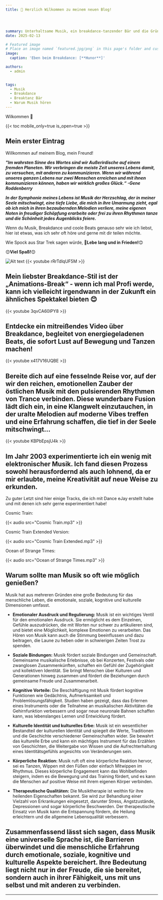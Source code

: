 ```yaml
---
title: 🎉 Herzlich Wilkommen zu meinem neuen Blog!




summary: Unterhaltsame Musik, ein breakdance-tanzender Bär und die Gründe, Musik so oft wie möglich zu genießen.🤩
date: 2025-02-13

# Featured image
# Place an image named `featured.jpg/png` in this page's folder and customize its options here.
image:
  caption: 'Eben beim Breakdance: [**Hunor**]'

authors:
  - admin
  

tags:
  - Musik
  - Breakdance
  - Breaktanz Bär
  - Warum Musik hören
---
```


Wilkommen 👋

{{< toc mobile_only=true is_open=true >}}

## Mein erster Eintrag

Willkommen auf meinem Blog, mein Freund!

***"Im wahrsten Sinne des Wortes sind wir Außerirdische auf einem fremden Planeten. Wir verbringen die meiste Zeit unseres Lebens damit, zu versuchen, mit anderen zu kommunizieren. Wenn wir während unseres ganzen Lebens nur zwei Menschen erreichen und mit ihnen kommunizieren können, haben wir wirklich großes Glück.“ -Gene Roddenberry***

***In der Symphonie meines Lebens ist Musik der Herzschlag, der in meiner Seele mitschwingt, eine tiefe Liebe, die mich in ihre Umarmung zieht, egal ob ich mich in ihren bezaubernden Melodien verliere, meine eigenen Noten in freudiger Schöpfung erarbeite oder frei zu ihren Rhythmen tanze und die Schönheit jedes Augenblicks feiere.***

Wenn du Musik, Breakdance und coole Beats genauso sehr wie ich liebst, hier ist etwas, was ich sehr oft höre und gerne mit dir teilen möchte. 

Wie Spock aus Star Trek sagen würde, 🖖**Lebe lang und in Frieden!**😊

😊**Viel Spaß!**😊


![Alt text](/de/post/get-started/bear.gif)
{{< youtube rRrTdlqUF5M >}}

## Mein liebster Breakdance-Stil ist der „Animations-Break“ - wenn ich mal Profi werde, kann ich vielleicht irgendwann in der Zukunft ein ähnliches Spektakel bieten 😊

{{< youtube 3qvCA60lPY8 >}}

## Entdecke ein mitreißendes Video über Breakdance, begleitet von energiegeladenen Beats, die sofort Lust auf Bewegung und Tanzen machen!

{{< youtube x417V16UQBE >}}

## Bereite dich auf eine fesselnde Reise vor, auf der wir den reichen, emotionellen Zauber der östlichen Musik mit den pulsierenden Rhythmen von Trance verbinden. Diese wunderbare Fusion lädt dich ein, in eine Klangwelt einzutauchen, in der uralte Melodien auf moderne Vibes treffen und eine Erfahrung schaffen, die tief in der Seele mitschwingt...

{{< youtube KBPbEpsjU4k >}}

## Im Jahr 2003 experimentierte ich ein wenig mit elektronischer Musik. Ich fand diesen Prozess sowohl herausfordernd als auch lohnend, da er mir erlaubte, meine Kreativität auf neue Weise zu erkunden.

Zu guter Letzt sind hier einige Tracks, die ich mit Dance eJay erstellt habe und mit denen ich sehr gerne experimentiert habe!

Cosmic Train:

{{< audio src="Cosmic Train.mp3" >}}

Cosmic Train Extended Version:

{{< audio src="Cosmic Train Extended.mp3" >}}

Ocean of Strange Times:

{{< audio src="Ocean of Strange Times.mp3" >}}


## Warum sollte man Musik so oft wie möglich genießen?

Musik hat aus mehreren Gründen eine große Bedeutung für das menschliche Leben, die emotionale, soziale, kognitive und kulturelle Dimensionen umfasst.

- **Emotionaler Ausdruck und Regulierung:** Musik ist ein wichtiges Ventil für den emotionalen Ausdruck. Sie ermöglicht es dem Einzelnen, Gefühle auszudrücken, die mit Worten nur schwer zu artikulieren sind, und bietet eine Möglichkeit, komplexe Emotionen zu verarbeiten. Das Hören von Musik kann auch die Stimmung beeinflussen und dazu beitragen, die Laune zu heben oder in schwierigen Zeiten Trost zu spenden.

- **Soziale Bindungen:** Musik fördert soziale Bindungen und Gemeinschaft. Gemeinsame musikalische Erlebnisse, ob bei Konzerten, Festivals oder zwanglosen Zusammenkünften, schaffen ein Gefühl der Zugehörigkeit und kollektiven Identität. Sie bringt Menschen über Kulturen und Generationen hinweg zusammen und fördert die Beziehungen durch gemeinsame Freude und Zusammenarbeit.

- **Kognitive Vorteile:** Die Beschäftigung mit Musik fördert kognitive Funktionen wie Gedächtnis, Aufmerksamkeit und Problemlösungsfähigkeit. Studien haben gezeigt, dass das Erlernen eines Instruments oder die Teilnahme an musikalischen Aktivitäten die Gehirnfunktion verbessern und sogar neue neuronale Bahnen schaffen kann, was lebenslanges Lernen und Entwicklung fördert.

- **Kulturelle Identität und kulturelles Erbe:** Musik ist ein wesentlicher Bestandteil der kulturellen Identität und spiegelt die Werte, Traditionen und die Geschichte verschiedener Gemeinschaften wider. Sie bewahrt das kulturelle Erbe und kann ein mächtiges Instrument für das Erzählen von Geschichten, die Weitergabe von Wissen und die Aufrechterhaltung eines Identitätsgefühls angesichts von Veränderungen sein.

- **Körperliche Reaktion:** Musik ruft oft eine körperliche Reaktion hervor, sei es Tanzen, Wippen mit den Füßen oder einfach Mitwippen im Rhythmus. Dieses körperliche Engagement kann das Wohlbefinden steigern, indem es die Bewegung und das Training fördert, und es kann die Menschen auf positive Weise mit ihrem eigenen Körper verbinden.

- **Therapeutische Qualitäten:** Die Musiktherapie ist weithin für ihre heilenden Eigenschaften bekannt. Sie wird zur Behandlung einer Vielzahl von Erkrankungen eingesetzt, darunter Stress, Angstzustände, Depressionen und sogar körperliche Beschwerden. Der therapeutische Einsatz von Musik kann die Entspannung fördern, die Heilung erleichtern und die allgemeine Lebensqualität verbessern.

## Zusammenfassend lässt sich sagen, dass Musik eine universelle Sprache ist, die Barrieren überwindet und die menschliche Erfahrung durch emotionale, soziale, kognitive und kulturelle Aspekte bereichert. Ihre Bedeutung liegt nicht nur in der Freude, die sie bereitet, sondern auch in ihrer Fähigkeit, uns mit uns selbst und mit anderen zu verbinden.
---
